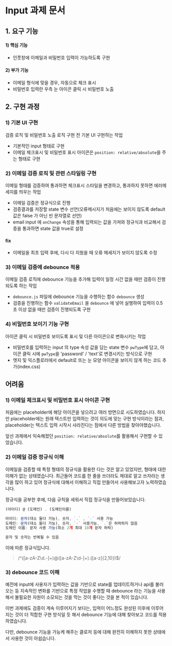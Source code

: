 # Input 과제 문서

## 1. 요구 기능

#### 1) 핵심 기능

- 인풋창에 이메일과 비밀번호 입력이 가능하도록 구현

#### 2) 부가 기능

- 이메일 형식에 맞을 경우, 자동으로 체크 표시
- 비밀번호 입력란 우측 눈 아이콘 클릭 시 비밀번호 노출

## 2. 구현 과정

### 1) 기본 UI 구현

검증 로직 및 비밀번호 노출 로직 구현 전 기본 UI 구현하는 작업

- 기본적인 input 형태로 구현
- 이메일 체크표시 및 비밀번호 표시 아이콘은 `position: relative/absolute`을 주는 형태로 구현

### 2) 이메일 검증 로직 및 관련 스타일링 구현

이메일 형태를 검증하여 통과하면 체크표시 스타일을 변경하고, 통과하지 못하면 에러메세지를 띄우는 작업

- 이메일 검증은 정규식으로 진행
- 검증결과를 저장할 state 변수 선언(오류메시지가 처음에는 보이지 않도록 default 값은 false 가 아닌 빈 문자열로 선언)
- email input 에 `onChange` 속성을 통해 입력되는 값을 가져와 정규식과 비교해서 검증을 통과하면 state 값을 true로 설정

#### fix

- 이메일을 최초 입력 후에, 다시 다 지웠을 때 오류 메세지가 보이지 않도록 수정

### 3) 이메일 검증에 debounce 적용

이메일 검증 로직에 debounce 기능을 추가해 입력이 일정 시간 없을 때만 검증이 진행되도록 하는 작업

- `debounce.js` 파일에 debounce 기능을 수행하는 함수 `debounce` 생성
- 검증을 진행하는 함수 `validateEmail` 을 `debounce` 에 넣어 실행하여 입력이 0.5초 이상 없을 때만 검증이 진행되도록 구현

### 4) 비밀번호 보이기 기능 구현

아이콘 클릭 시 비밀번호 보이도록 표시 및 다른 아이콘으로 변화시키는 작업

- 비밀번호를 입력하는 input 의 type 속성 값을 담는 state 변수 `pwType`에 담고, 아이콘 클릭 시에 `pwType`을 'password' / 'text'로 변경시키는 방식으로 구현
- 엣지 및 익스플로러에서 default로 뜨는 눈 모양 아이콘을 보이지 않게 하는 코드 추가(index.css)

## 어려움

### 1) 이메일 체크표시 및 비밀번호 표시 아이콘 구현

처음에는 placeholder에 해당 아이콘을 넣으려고 여러 방면으로 시도하였습니다. 하지만 placeholder에는 원래 텍스트만 입력하는 것이 의도에 맞는 구현 방식이라는 점과, placeholder는 텍스트 입력 시작시 사라진다는 점에서 다른 방법을 찾아야했습니다.

앞선 과제에서 익숙해졌던 `position: relative/absolute`를 활용해서 구현할 수 있었습니다.

### 2) 이메일 검증 정규식 이해

이메일을 검증할 때 특정 형태의 정규식을 활용한 다는 것은 알고 있었지만, 형태에 대한 이해가 없는 상태였습니다. 최근들어 코드를 한 줄을 쓰더라도 제대로 알고 쓰자라는 생각을 많이 하고 있어 정규식에 대해서 이해하고 직접 만들어서 사용해보고자 노력하였습니다.

정규식을 공부한 후에, 다음 규칙을 세워서 직접 정규식을 만들어보았습니다.

```javascript
(아이디) @ (도메인) . (도메인이름)

아이디: 문자(대소 둘다 가능), 숫자, `.` , `-` 사용 가능
도메인: 문자(대소 둘다 가능), 숫자, `-` 사용가능, `.`은 허락하지 않음
도메인 이름: 문자 사용 가능(최소 2개 최대 10개 문자 허락)

문자 및 숫자는 반복될 수 있음
```

이에 따른 정규식입니다.

> /^([a-zA-Z\d.-]+)@([a-zA-Z\d-]+)\.([a-z]{2,10})$/

### 3) debounce 코드 이해

예전에 input에 사용자가 입력하는 값을 기반으로 state를 업데이트하거나 api를 불러오는 등 지속적인 변화를 기반으로 특정 작업을 수행할 때 debounce 라는 기능을 사용해서 불필요한 자원이 소모되는 것을 막는 것이 좋다는 것을 본 적이 있습니다.

이번 과제에도 검증이 계속 이루어지기 보다는, 입력이 어느정도 완성된 이후에 이루어지는 것이 더 적합한 구현 방식일 듯 해서 debounce 기능에 대해 찾아보고 코드를 적용하였습니다.

다만, debounce 기능을 가능케 해주는 클로저 등에 대해 완전히 이해하지 못한 상태에서 사용한 것이 아쉽습니다.
